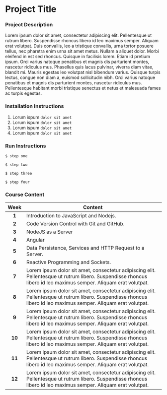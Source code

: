 # Project Title

### Project Description
Lorem ipsum dolor sit amet, consectetur adipiscing elit. Pellentesque ut rutrum libero. Suspendisse rhoncus libero id leo maximus semper. Aliquam erat volutpat. Duis convallis, leo a tristique convallis, urna tortor posuere tellus, nec pharetra enim urna sit amet metus. Nullam a aliquet dolor. Morbi eleifend in est sed rhoncus. Quisque in facilisis lorem. Etiam id pretium ipsum. Orci varius natoque penatibus et magnis dis parturient montes, nascetur ridiculus mus. Phasellus quis lacus pulvinar, viverra diam vitae, blandit mi. Mauris egestas leo volutpat nisl bibendum varius. Quisque turpis lectus, congue non diam a, euismod sollicitudin nibh. Orci varius natoque penatibus et magnis dis parturient montes, nascetur ridiculus mus. Pellentesque habitant morbi tristique senectus et netus et malesuada fames ac turpis egestas.

### Installation Instructions

1. Lorum ispum `dolor sit amet`
2. Lorum ispum `dolor sit amet`
3. Lorum ispum `dolor sit amet`
4. Lorum ispum `dolor sit amet`

### Run Instructions
`$ step one`

`$ step two`

`$ step three`

`$ step four`


### Course Content
| Week | Content |
|:----:|-------|
|**1**     | Introduction to JavaScript and Nodejs. |
|**2**     | Code Version Control with Git and GitHub. |
|**3**     | NodeJS as a Server |
|**4**     | Angular |
|**5**     |  Data Persistence, Services and HTTP Request to a Server. |
|**6**     | Reactive Programming and Sockets. |
|**7**     |  Lorem ipsum dolor sit amet, consectetur adipiscing elit. Pellentesque ut rutrum libero. Suspendisse rhoncus libero id leo maximus semper. Aliquam erat volutpat.|
|**8**     | Lorem ipsum dolor sit amet, consectetur adipiscing elit. Pellentesque ut rutrum libero. Suspendisse rhoncus libero id leo maximus semper. Aliquam erat volutpat.|
|**9**     |  Lorem ipsum dolor sit amet, consectetur adipiscing elit. Pellentesque ut rutrum libero. Suspendisse rhoncus libero id leo maximus semper. Aliquam erat volutpat.|
|**10**     | Lorem ipsum dolor sit amet, consectetur adipiscing elit. Pellentesque ut rutrum libero. Suspendisse rhoncus libero id leo maximus semper. Aliquam erat volutpat.|
|**11**     |  Lorem ipsum dolor sit amet, consectetur adipiscing elit. Pellentesque ut rutrum libero. Suspendisse rhoncus libero id leo maximus semper. Aliquam erat volutpat.|
|**12**     | Lorem ipsum dolor sit amet, consectetur adipiscing elit. Pellentesque ut rutrum libero. Suspendisse rhoncus libero id leo maximus semper. Aliquam erat volutpat.|
